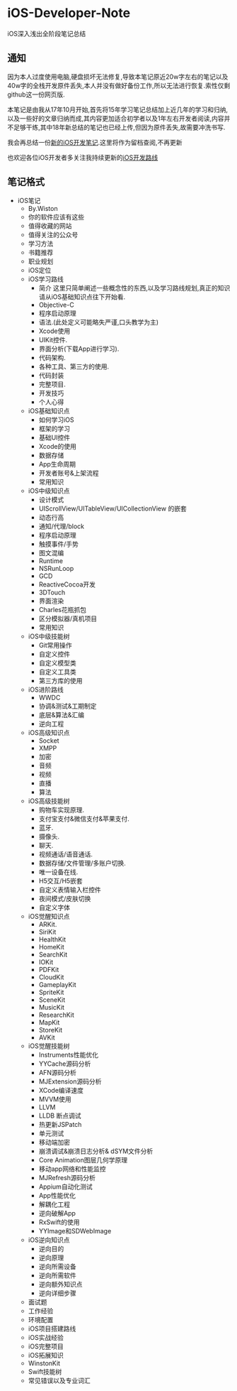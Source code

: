 # iOS-Developer-Note
iOS深入浅出全阶段笔记总结

## 通知

因为本人过度使用电脑,硬盘损坏无法修复,导致本笔记原近20w字左右的笔记以及40w字的全栈开发原件丢失,本人并没有做好备份工作,所以无法进行恢复.索性仅剩github这一份网页版.

本笔记是由我从17年10月开始,首先将15年学习笔记总结加上近几年的学习和归纳,以及一些好的文章归纳而成,其内容更加适合初学者以及1年左右开发者阅读,内容并不足够干练,其中18年新总结的笔记也已经上传,但因为原件丢失,故需要冲洗书写.

我会再总结一份[新的iOS开发笔记](https://github.com/DreamerWinston/iOS-Special-Note).这里将作为留档查阅,不再更新

也欢迎各位iOS开发者多关注我持续更新的[iOS开发路线](https://github.com/DreamerWinston/Learn-Map-iOS)

## 笔记格式
- iOS笔记
	* By.Wiston
	* 你的软件应该有这些
	* 值得收藏的网站
	* 值得关注的公众号
	* 学习方法
	* 书籍推荐
	* 职业规划
	* iOS定位
	- iOS学习路线
		- 简介
			这里只简单阐述一些概念性的东西,以及学习路线规划,真正的知识请从iOS基础知识点往下开始看.
		* Objective-C
		* 程序启动原理
		* 语法.(此处定义可能略失严谨,口头教学为主)
		* Xcode使用
		* UIKit控件.
		* 界面分析(下载App进行学习).
		* 代码架构.
		* 各种工具、第三方的使用.
		* 代码封装
		* 完整项目.
		- 开发技巧
		* 个人心得
	- iOS基础知识点
		* 如何学习iOS
		* 框架的学习
		* 基础UI控件
		* Xcode的使用
		* 数据存储
		* App生命周期
		* 开发者账号&上架流程
		* 常用知识
	- iOS中级知识点
		* 设计模式
		- UIScrollView/UITableView/UICollectionView 的嵌套
		- 动态行高
		* 通知/代理/block
		* 程序启动原理
		* 触摸事件/手势
		- 图文混编
		* Runtime
		* NSRunLoop
		* GCD
		* ReactiveCocoa开发
		- 3DTouch
		- 界面渲染
		* Charles花瓶抓包
		- 区分模拟器/真机项目
		* 常用知识
	- iOS中级技能树
		* Git常用操作
		- 自定义控件
		- 自定义模型类
		- 自定义工具类
		* 第三方库的使用
	- iOS进阶路线
		- WWDC
		- 协调&测试&工期制定
		- 底层&算法&汇编
		- 逆向工程
	- iOS高级知识点
		- Socket
		- XMPP
		* 加密
		* 音频
		* 视频
		* 直播
		* 算法
	- iOS高级技能树
		- 购物车实现原理.
		- 支付宝支付&微信支付&苹果支付.
		- 蓝牙.
		- 摄像头.
		- 聊天.
		- 视频通话/语音通话.
		* 数据存储/文件管理/多账户切换.
		- 唯一设备在线.
		* H5交互/H5嵌套
		- 自定义表情输入栏控件
		- 夜间模式/皮肤切换
		- 自定义字体
	- iOS觉醒知识点
		- ARKit.
		- SiriKit
		- HealthKit
		- HomeKit
		- SearchKit
		- IOKit
		- PDFKit
		- CloudKit
		- GameplayKit
		- SpriteKit
		- SceneKit
		- MusicKit
		- ResearchKit
		- MapKit
		- StoreKit
		- AVKit
	- iOS觉醒技能树
		* Instruments性能优化
		- YYCache源码分析
		* AFN源码分析
		- MJExtension源码分析
		- XCode编译速度
		- MVVM使用
		* LLVM
		* LLDB 断点调试
		- 热更新JSPatch
		- 单元测试
		* 移动端加密
		* 崩溃调试&崩溃日志分析& dSYM文件分析
		* Core Animation图层几何学原理
		* 移动app网络和性能监控
		* MJRefresh源码分析
		* Appium自动化测试
		* App性能优化
		* 解耦化工程
		* 逆向破解App
		- RxSwift的使用
		* YYImage和SDWebImage
	- iOS逆向知识点
		* 逆向目的
		* 逆向原理
		* 逆向所需设备
		* 逆向所需软件
		* 逆向额外知识点
		* 逆向详细步骤
	* 面试题
	* 工作经验
	* 环境配置
	* iOS项目搭建路线
	* iOS实战经验
	* iOS完整项目
	* iOS拓展知识
	* WinstonKit
	* Swift技能树
	* 常见错误以及专业词汇
